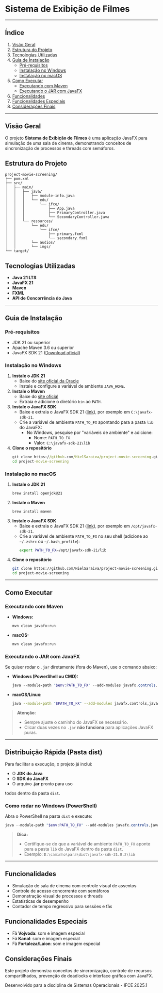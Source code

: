 # Sistema de Exibição de Filmes

---

## Índice
1. [Visão Geral](#visão-geral)
2. [Estrutura do Projeto](#estrutura-do-projeto)
3. [Tecnologias Utilizadas](#tecnologias-utilizadas)
4. [Guia de Instalação](#guia-de-instalação)
    - [Pré-requisitos](#pré-requisitos)
    - [Instalação no Windows](#instalação-no-windows)
    - [Instalação no macOS](#instalação-no-macos)
5. [Como Executar](#como-executar)
    - [Executando com Maven](#executando-com-maven)
    - [Executando o JAR com JavaFX](#executando-o-jar-com-javafx)
6. [Funcionalidades](#funcionalidades)
7. [Funcionalidades Especiais](#funcionalidades-especiais)
8. [Considerações Finais](#considerações-finais)

---

## Visão Geral
O projeto **Sistema de Exibição de Filmes** é uma aplicação JavaFX para simulação de uma sala de cinema, demonstrando conceitos de sincronização de processos e threads com semáforos.

## Estrutura do Projeto
```
project-movie-screening/
├── pom.xml
├── src/
│   ├── main/
│   │   ├── java/
│   │   │   ├── module-info.java
│   │   │   └── edu/
│   │   │       └── ifce/
│   │   │           ├── App.java
│   │   │           ├── PrimaryController.java
│   │   │           └── SecondaryController.java
│   │   └── resources/
│   │       └── edu/
│   │           └── ifce/
│   │               ├── primary.fxml
│   │               └── secondary.fxml
│   │       └── audios/
│   │       └── imgs/
└── target/
```

## Tecnologias Utilizadas
- **Java 21 LTS**
- **JavaFX 21**
- **Maven**
- **FXML**
- **API de Concorrência do Java**

---

## Guia de Instalação

### Pré-requisitos
- JDK 21 ou superior
- Apache Maven 3.6 ou superior
- JavaFX SDK 21 ([Download oficial](https://jdk.java.net/javafx21/))

### Instalação no Windows
1. **Instale o JDK 21**
   - Baixe do [site oficial da Oracle](https://www.oracle.com/java/technologies/javase/jdk23-archive-downloads.html)
   - Instale e configure a variável de ambiente `JAVA_HOME`.
2. **Instale o Maven**
   - Baixe do [site oficial](https://maven.apache.org/download.cgi)
   - Extraia e adicione o diretório `bin` ao `PATH`.
3. **Instale o JavaFX SDK**
   - Baixe e extraia o JavaFX SDK 21 ([link](https://jdk.java.net/javafx21/)), por exemplo em `C:\javafx-sdk-21`.
   - Crie a variável de ambiente `PATH_TO_FX` apontando para a pasta `lib` do JavaFX:
     - No Windows, pesquise por "variáveis de ambiente" e adicione:
       - Nome: `PATH_TO_FX`
       - Valor: `C:\javafx-sdk-21\lib`
4. **Clone o repositório**
   ```cmd
   git clone https://github.com/HielSaraiva/project-movie-screening.git
   cd project-movie-screening
   ```

### Instalação no macOS
1. **Instale o JDK 21**
   ```zsh
   brew install openjdk@21
   ```
2. **Instale o Maven**
   ```zsh
   brew install maven
   ```
3. **Instale o JavaFX SDK**
   - Baixe e extraia o JavaFX SDK 21 ([link](https://jdk.java.net/javafx21/)), por exemplo em `/opt/javafx-sdk-21`.
   - Crie a variável de ambiente `PATH_TO_FX` no seu shell (adicione ao `~/.zshrc` ou `~/.bash_profile`):
     ```zsh
     export PATH_TO_FX=/opt/javafx-sdk-21/lib
     ```
4. **Clone o repositório**
   ```zsh
   git clone https://github.com/HielSaraiva/project-movie-screening.git
   cd project-movie-screening
   ```

---

## Como Executar

### Executando com Maven
- **Windows:**
  ```cmd
  mvn clean javafx:run
  ```
- **macOS:**
  ```zsh
  mvn clean javafx:run
  ```

### Executando o JAR com JavaFX
Se quiser rodar o `.jar` diretamente (fora do Maven), use o comando abaixo:

- **Windows (PowerShell ou CMD):**
  ```powershell
  java --module-path "$env:PATH_TO_FX" --add-modules javafx.controls,javafx.fxml,javafx.media -jar target/project-movie-screening-1.0.jar
  ```
- **macOS/Linux:**
  ```zsh
  java --module-path "$PATH_TO_FX" --add-modules javafx.controls,javafx.fxml,javafx.media -jar target/project-movie-screening-1.0.jar
  ```
> **Atenção:**
> - Sempre ajuste o caminho do JavaFX se necessário.
> - Clicar duas vezes no `.jar` **não funciona** para aplicações JavaFX puras.

---

## Distribuição Rápida (Pasta dist)

Para facilitar a execução, o projeto já inclui:
- O **JDK do Java**
- O **SDK do JavaFX**
- O arquivo **.jar** pronto para uso

todos dentro da pasta `dist`.

### Como rodar no Windows (PowerShell)
Abra o PowerShell na pasta `dist` e execute:

```powershell
java --module-path "$env:PATH_TO_FX" --add-modules javafx.controls,javafx.fxml,javafx.media -jar project-movie-screening-1.0.jar
```

> **Dica:**
> - Certifique-se de que a variável de ambiente `PATH_TO_FX` aponte para a pasta `lib` do JavaFX dentro da pasta `dist`.
> - Exemplo: `D:\caminho\para\dist\javafx-sdk-21.0.2\lib`

---

## Funcionalidades
- Simulação de sala de cinema com controle visual de assentos
- Controle de acesso concorrente com semáforos
- Demonstração visual de processos e threads
- Estatísticas de desempenho
- Contador de tempo regressivo para sessões e fãs

## Funcionalidades Especiais
- Fã **Vojvoda**: som e imagem especial
- Fã **Kanal**: som e imagem especial
- Fã **Fortaleza/Laion**: som e imagem especial

## Considerações Finais
Este projeto demonstra conceitos de sincronização, controle de recursos compartilhados, prevenção de deadlocks e interface gráfica com JavaFX.

Desenvolvido para a disciplina de Sistemas Operacionais - IFCE 2025.1
